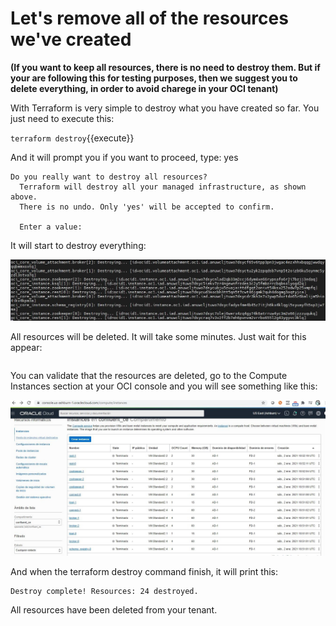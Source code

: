# Let's remove all of the resources we've created

**(If you want to keep all resources, there is no need to destroy them. But if your are following this for testing purposes, then we suggest you to delete everything, in order to avoid charege in your OCI tenant)**

With Terraform is very simple to destroy what you have created so far. You just need to execute this:

`terraform destroy`{{execute}}

And it will prompt you if you want to proceed, type: yes

~~~~
Do you really want to destroy all resources?
  Terraform will destroy all your managed infrastructure, as shown above.
  There is no undo. Only 'yes' will be accepted to confirm.

  Enter a value:
~~~~

It will start to destroy everything:

![](assets/destroy1.jpg)

All resources will be deleted. It will take some minutes. Just wait for this appear:

~~~~

~~~~

You can validate that the resources are deleted, go to the Compute Instances section at your OCI console and you will see something like this:

![](assets/destroy2.jpg)

And when the terraform destroy command finish, it will print this:

~~~~
Destroy complete! Resources: 24 destroyed.
~~~~

All resources have been deleted from your tenant.

